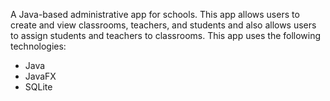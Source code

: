 A Java-based administrative app for schools. This app allows users to create and view classrooms, teachers, and students and also allows users to assign students and teachers to 
classrooms. This app uses the following technologies:

- Java
- JavaFX
- SQLite